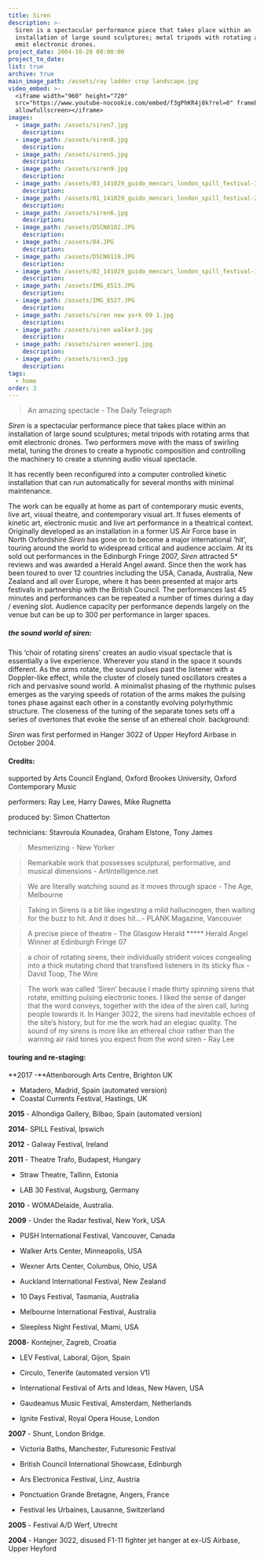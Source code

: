 ```yaml
---
title: Siren
description: >-
  Siren is a spectacular performance piece that takes place within an
  installation of large sound sculptures; metal tripods with rotating arms that
  emit electronic drones.
project_date: 2004-10-28 00:00:00
project_to_date:
list: true
archive: true
main_image_path: /assets/ray ladder crop landscape.jpg
video_embed: >-
  <iframe width="960" height="720"
  src="https://www.youtube-nocookie.com/embed/f3gPhKR4j8k?rel=0" frameborder="0"
  allowfullscreen></iframe>
images:
  - image_path: /assets/siren7.jpg
    description:
  - image_path: /assets/siren8.jpg
    description:
  - image_path: /assets/siren5.jpg
    description:
  - image_path: /assets/siren9.jpg
    description:
  - image_path: /assets/03_141029_guido_mencari_london_spill_festival-38_PRINT.jpg
    description:
  - image_path: /assets/01_141029_guido_mencari_london_spill_festival-240_PRINT.jpg
    description:
  - image_path: /assets/siren6.jpg
    description:
  - image_path: /assets/DSCN0102.JPG
    description:
  - image_path: /assets/84.JPG
    description:
  - image_path: /assets/DSCN0119.JPG
    description:
  - image_path: /assets/02_141029_guido_mencari_london_spill_festival-119_PRINT.jpg
    description:
  - image_path: /assets/IMG_8513.JPG
    description:
  - image_path: /assets/IMG_8527.JPG
    description:
  - image_path: /assets/siren new york 09 1.jpg
    description:
  - image_path: /assets/siren walker3.jpg
    description:
  - image_path: /assets/siren wexner1.jpg
    description:
  - image_path: /assets/siren3.jpg
    description:
tags:
  - home
order: 3
---
```


> An amazing spectacle - The Daily Telegraph

*Siren* is a spectacular performance piece that takes place within an installation of large sound sculptures; metal tripods with rotating arms that emit electronic drones. Two performers move with the mass of swirling metal, tuning the drones to create a hypnotic composition and controlling the machinery to create a stunning audio visual spectacle.

It has recently been reconfigured into a computer controlled kinetic installation that can run automatically for several months with minimal maintenance.

The work can be equally at home as part of contemporary music events, live art, visual theatre, and contemporary visual art. It fuses elements of kinetic art, electronic music and live art performance in a theatrical context. Originally developed as an installation in a former US Air Force base in North Oxfordshire *Siren* has gone on to become a major international ‘hit’, touring around the world to widespread critical and audience acclaim. At its sold out performances in the Edinburgh Fringe 2007, *Siren* attracted 5\* reviews and was awarded a Herald Angel award. Since then the work has been toured to over 12 countries including the USA, Canada, Australia, New Zealand and all over Europe, where it has been presented at major arts festivals in partnership with the British Council. The performances last 45 minutes and performances can be repeated a number of times during a day / evening slot. Audience capacity per performance depends largely on the venue but can be up to 300 per performance in larger spaces.

##### the sound world of *siren*:

This ‘choir of rotating sirens’ creates an audio visual spectacle that is essentially a live experience. Wherever you stand in the space it sounds different. As the arms rotate, the sound pulses past the listener with a Doppler-like effect, while the cluster of closely tuned oscillators creates a rich and pervasive sound world. A minimalist phasing of the rhythmic pulses emerges as the varying speeds of rotation of the arms makes the pulsing tones phase against each other in a constantly evolving polyrhythmic structure. The closeness of the tuning of the separate tones sets off a series of overtones that evoke the sense of an ethereal choir. background:

*Siren* was first performed in Hanger 3022 of Upper Heyford Airbase in October 2004.

#### Credits:

supported by Arts Council England, Oxford Brookes University, Oxford Contemporary Music

performers: Ray Lee, Harry Dawes, Mike Rugnetta

produced by: Simon Chatterton

technicians: Stavroula Kounadea, Graham Elstone, Tony James

> Mesmerizing - New Yorker

> Remarkable work that possesses sculptural, performative, and musical dimensions - ArtIntelligence.net

> We are literally watching sound as it moves through space - The Age, Melbourne

> Taking in Sirens is a bit like ingesting a mild hallucinogen, then waiting for the buzz to hit. And it does hit…- PLANK Magazine, Vancouver

> A precise piece of theatre - The Glasgow Herald \*\*\*\*\* Herald Angel Winner at Edinburgh Fringe 07

> a choir of rotating sirens, their individually strident voices congealing into a thick mutating chord that transfixed listeners in its sticky flux - David Toop, The Wire

> The work was called ‘Siren’ because I made thirty spinning sirens that rotate, emitting pulsing electronic tones. I liked the sense of danger that the word conveys, together with the idea of the siren call, luring people towards it. In Hanger 3022, the sirens had inevitable echoes of the site’s history, but for me the work had an elegiac quality. The sound of my sirens is more like an ethereal choir rather than the warning air raid tones you expect from the word siren - Ray Lee

#### touring and re-staging:

**2017 -**Attenborough Arts Centre, Brighton UK

* Matadero, Madrid, Spain (automated version)
* Coastal Currents Festival, Hastings, UK

**2015** - Alhondiga Gallery, Bilbao, Spain (automated version)

**2014**- SPILL Festival, Ipswich

**2012** - Galway Festival, Ireland

**2011** - Theatre Trafo, Budapest, Hungary

* Straw Theatre, Tallinn, Estonia

* LAB 30 Festival, Augsburg, Germany

**2010** - WOMADelaide, Australia.

**2009** - Under the Radar festival, New York, USA

* PUSH International Festival, Vancouver, Canada

* Walker Arts Center, Minneapolis, USA

* Wexner Arts Center, Columbus, Ohio, USA

* Auckland International Festival, New Zealand

* 10 Days Festival, Tasmania, Australia

* Melbourne International Festival, Australia

* Sleepless Night Festival, Miami, USA

**2008**- Kontejner, Zagreb, Croatia

* LEV Festival, Laboral, Gijon, Spain

* Circulo, Tenerife (automated version V1)

* International Festival of Arts and Ideas, New Haven, USA

* Gaudeamus Music Festival, Amsterdam, Netherlands

* Ignite Festival, Royal Opera House, London

**2007** - Shunt, London Bridge.

* Victoria Baths, Manchester, Futuresonic Festival

* British Council International Showcase, Edinburgh

* Ars Electronica Festival, Linz, Austria

* Ponctuation Grande Bretagne, Angers, France

* Festival les Urbaines, Lausanne, Switzerland

**2005** - Festival A/D Werf, Utrecht

**2004** - Hanger 3022, disused F1-11 fighter jet hanger at ex-US Airbase, Upper Heyford